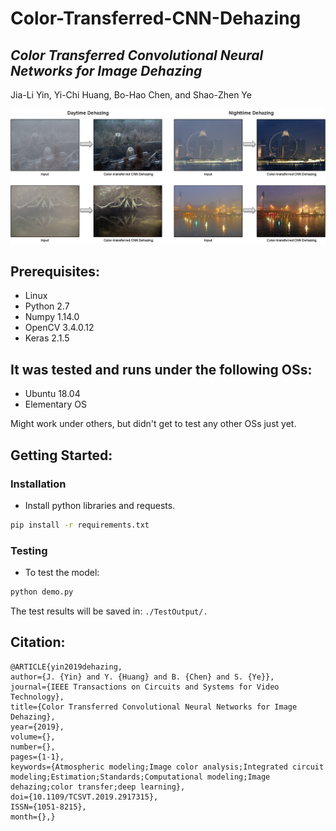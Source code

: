 # Color-Transferred-CNN-Dehazing
## *Color Transferred Convolutional Neural Networks for Image Dehazing*
Jia-Li Yin, Yi-Chi Huang, Bo-Hao Chen, and Shao-Zhen Ye

![](/demo.png)

## Prerequisites:
* Linux
* Python 2.7
* Numpy 1.14.0
* OpenCV 3.4.0.12
* Keras 2.1.5

## It was tested and runs under the following OSs:
* Ubuntu 18.04
* Elementary OS

Might work under others, but didn't get to test any other OSs just yet.

## Getting Started:
### Installation
- Install python libraries and requests.
```bash
pip install -r requirements.txt
```

### Testing 
- To test the model:
```bash
python demo.py
``` 
The test results will be saved in: `./TestOutput/.`

## Citation:
    @ARTICLE{yin2019dehazing, 
    author={J. {Yin} and Y. {Huang} and B. {Chen} and S. {Ye}}, 
    journal={IEEE Transactions on Circuits and Systems for Video Technology}, 
    title={Color Transferred Convolutional Neural Networks for Image Dehazing}, 
    year={2019}, 
    volume={}, 
    number={}, 
    pages={1-1}, 
    keywords={Atmospheric modeling;Image color analysis;Integrated circuit modeling;Estimation;Standards;Computational modeling;Image dehazing;color transfer;deep learning}, 
    doi={10.1109/TCSVT.2019.2917315}, 
    ISSN={1051-8215}, 
    month={},}
